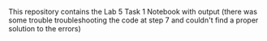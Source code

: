 This repository contains the Lab 5 Task 1 Notebook with output (there was some trouble troubleshooting the code at step 7 and couldn't find a proper solution to the errors)
